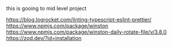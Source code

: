 this is gooing to mid level project


https://blog.logrocket.com/linting-typescript-eslint-prettier/ </br>
https://www.npmjs.com/package/winston </br>
https://www.npmjs.com/package/winston-daily-rotate-file/v/3.8.0 </br>
https://zod.dev/?id=installation  </br>
